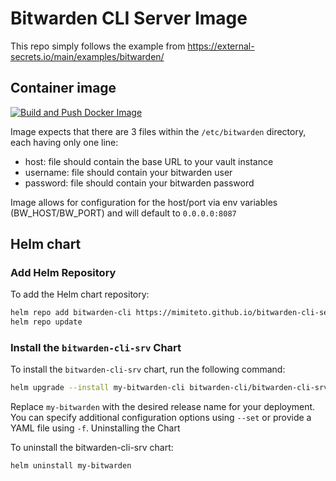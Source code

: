 # Bitwarden CLI Server Image

This repo simply follows the example from https://external-secrets.io/main/examples/bitwarden/

## Container image
[![Build and Push Docker Image](https://github.com/mimiteto/bitwarden-cli-server-image/actions/workflows/docker-build-push.yml/badge.svg?branch=master)](https://github.com/mimiteto/bitwarden-cli-server-image/actions/workflows/docker-build-push.yml)

Image expects that there are 3 files within the `/etc/bitwarden` directory, each having only one line:
* host: file should contain the base URL to your vault instance
* username: file should contain your bitwarden user
* password: file should contain your bitwarden password

Image allows for configuration for the host/port via env variables (BW_HOST/BW_PORT) and will default to `0.0.0.0:8087`

## Helm chart

### Add Helm Repository
To add the Helm chart repository:

```bash
helm repo add bitwarden-cli https://mimiteto.github.io/bitwarden-cli-server-image
helm repo update
```

### Install the `bitwarden-cli-srv` Chart

To install the `bitwarden-cli-srv` chart, run the following command:
```bash
helm upgrade --install my-bitwarden-cli bitwarden-cli/bitwarden-cli-srv
```
Replace `my-bitwarden` with the desired release name for your deployment. You can specify additional configuration options using `--set` or provide a YAML file using `-f`.
Uninstalling the Chart

To uninstall the bitwarden-cli-srv chart:
```bash
helm uninstall my-bitwarden
```
